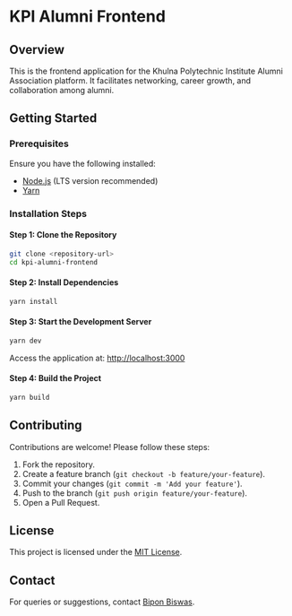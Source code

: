 # KPI Alumni Frontend

## Overview
This is the frontend application for the Khulna Polytechnic Institute Alumni Association platform. It facilitates networking, career growth, and collaboration among alumni.

## Getting Started

### Prerequisites
Ensure you have the following installed:
- [Node.js](https://nodejs.org/) (LTS version recommended)
- [Yarn](https://yarnpkg.com/)

### Installation Steps

#### Step 1: Clone the Repository
```bash
git clone <repository-url>
cd kpi-alumni-frontend
```

#### Step 2: Install Dependencies
```bash
yarn install
```

#### Step 3: Start the Development Server
```bash
yarn dev
```
Access the application at: [http://localhost:3000](http://localhost:3000)

#### Step 4: Build the Project
```bash
yarn build
```

## Contributing
Contributions are welcome! Please follow these steps:
1. Fork the repository.
2. Create a feature branch (`git checkout -b feature/your-feature`).
3. Commit your changes (`git commit -m 'Add your feature'`).
4. Push to the branch (`git push origin feature/your-feature`).
5. Open a Pull Request.

## License
This project is licensed under the [MIT License](LICENSE).

## Contact
For queries or suggestions, contact [Bipon Biswas](mailto:bipon770@gmail.com).
